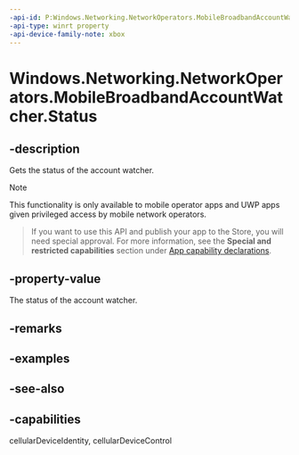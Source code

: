 ```yaml
---
-api-id: P:Windows.Networking.NetworkOperators.MobileBroadbandAccountWatcher.Status
-api-type: winrt property
-api-device-family-note: xbox
---
```


<!-- Property syntax
public Windows.Networking.NetworkOperators.MobileBroadbandAccountWatcherStatus Status { get; }
-->

# Windows.Networking.NetworkOperators.MobileBroadbandAccountWatcher.Status

## -description
Gets the status of the account watcher.

> [!NOTE]
> This functionality is only available to mobile operator apps and UWP apps given privileged access by mobile network operators.



> If you want to use this API and publish your app to the Store, you will need special approval. For more information, see the **Special and restricted capabilities** section under [App capability declarations](https://docs.microsoft.com/windows/uwp/packaging/app-capability-declarations). 

## -property-value
The status of the account watcher.

## -remarks

## -examples

## -see-also

## -capabilities
cellularDeviceIdentity, cellularDeviceControl
